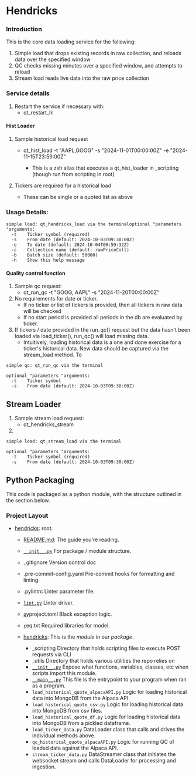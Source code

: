 # Hendricks

### Introduction

This is the core data loading service for the following:

1. Simple load that drops existing records in raw collection, and reloads data over the specified window
2. QC checks missing minutes over a specified window, and attempts to reload
3. Stream load reads live data into the raw price collection

### Service details

1. Restart the service if necessary with:
   * qt_restart_hl

#### Hist Loader

1. Sample historical load request

   * qt_hist_load -t "AAPL,GOOG" -s "2024-11-01T00:00:00Z" -e "2024-11-15T23:59:00Z"

     * This is a zsh alias that executes a qt_hist_loader in _scripting (though run from scripting in root)
2. Tickers are required for a historical load

   * These can be single or a quoted list as above

### Usage Details:

```
simple load: qt_hendricks_load via the terminaloptional "parameters "arguments:
  -t    Ticker symbol (required)
  -s    From date (default: 2024-10-03T09:30:00Z)
  -e    To date (default: 2024-10-04T00:59:32Z)
  -c    Collection name (default: rawPriceColl)
  -b    Batch size (default: 50000)
  -h    Show this help message
```

#### Quality control function

1. Sample qc request:
   * qt_run_qc -t "GOOG, AAPL" -s "2024-11-20T00:00:00Z"
2. No requirements for date or ticker.
   * If no ticker or list of tickers is provided, then all tickers in raw data will be checked
   * If no start period is provided all periods in the db are evaluated by ticker.
3. If tickers / date provided in the run_qc() request but the data hasn't been loaded via load_ticker(), run_qc() will load missing data.
   * Intuitively, loading historical data is a one and done exercise for a ticker's historical data.  New data should be captured via the stream_load method.  To

```
simple qc: qt_run_qc via the terminal
  
optional "parameters "arguments:
  -t    Ticker symbol
  -s    From date (default: 2024-10-03T09:30:00Z)
```

## Stream Loader

1. Sample stream load request:
   * qt_hendricks_stream
2. 

```
simple load: qt_stream_load via the terminal
  
optional "parameters "arguments:
  -t    Ticker symbol (required)
  -s    From date (default: 2024-10-03T09:30:00Z)
```

## Python Packaging

This code is packaged as a python module, with the structure outlined in the section below.

### Project Layout

* [hendricks](collectability_model): root.
  * [README.md](README.md):
    The guide you're reading.
  * [`__init__.py`](lab1/__init__.py)
    For package / module structure.
  * [`.`](lab1/__init__.py)gitignore
    Version control doc
  * .pre-commit-config.yaml
    Pre-commit hooks for formatting and linting
  * .pylintrc
    Linter parameter file.
  * [`lint.py`](lab1/__init__.py)
    Linter driver.
  * [`p`](lab1/__init__.py)yproject.toml
    Black exception logic.
  * [`r`](lab1/__init__.py)eq.txt
    Required libraries for model.
  * [hendricks](.): This is the *module* in our *package*.

    * _scripting
      Directory that holds scripting files to execute POST requests via CLI
    * _utils
      Directory that holds various utilities the repo relies on
    * [`__init__.py`](lab1/__init__.py)
      Expose what functions, variables, classes, etc when scripts import this module.
    * [`__main__.py`](lab1/__main__.py)
      This file is the entrypoint to your program when ran as a program.
    * `load_historical_quote_alpacaAPI.py`
      Logic for loading historical data into MongoDB from the Alpaca API.
    * `load_historical_quote_csv.py`
      Logic for loading historical data into MongoDB from csv files.
    * `load_historical_quote_df.py`
      Logic for loading historical data into MongoDB from a pickled dataframe.
    * `load_ticker_data.py`
      DataLoader class that calls and drives the individual methods above.
    * `qc_historical_quote_alpacaAPI.py`
      Logic for running QC of loaded data against the Alpaca API.
    * `stream_ticker_data.py`
      DataStreamer class that initiates the websocket stream and calls DataLoader for processing and ingestion.
